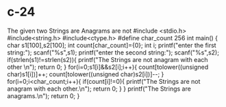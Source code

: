 # c-24
The given two Strings are Anagrams are not
#include <stdio.h>
#include<string.h>
#include<ctype.h>
#define char_count 256
int main() 
{
char s1[100],s2[100];
int count[char_count]={0};
int i;
printf("enter the first string:");
scanf("%s",s1);
printf("enter the second string:");
scanf("%s",s2);
if(strlen(s1)!=strlen(s2)){
    printf("The Strings are not anagram with each other \n");
    return 0;
}
for(i=0;s1[i]&&s2[i];i++){
    count[tolower((unsigned char)s1[i])]++;
    count[tolower((unsigned char)s2[i])]--;
}
for(i=0;i<char_count;i++){
    if(count[i]!=0){
        printf("The Strings are not anagram with each other.\n");
        return 0;
    }
}
printf("The Strings are anagrams.\n");
    return 0;
}
